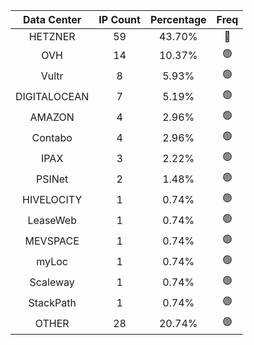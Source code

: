 | Data Center | IP Count | Percentage | Freq |
|:------------:|:--------:|:-----------:|:-----:|
| HETZNER | 59 | 43.70% | 🔴 |
| OVH | 14 | 10.37% | 🟢 |
| Vultr | 8 | 5.93% | 🟢 |
| DIGITALOCEAN | 7 | 5.19% | 🟢 |
| AMAZON | 4 | 2.96% | 🟢 |
| Contabo | 4 | 2.96% | 🟢 |
| IPAX | 3 | 2.22% | 🟢 |
| PSINet | 2 | 1.48% | 🟢 |
| HIVELOCITY | 1 | 0.74% | 🟢 |
| LeaseWeb | 1 | 0.74% | 🟢 |
| MEVSPACE | 1 | 0.74% | 🟢 |
| myLoc | 1 | 0.74% | 🟢 |
| Scaleway | 1 | 0.74% | 🟢 |
| StackPath | 1 | 0.74% | 🟢 |
| OTHER | 28 | 20.74% | 🟢 |